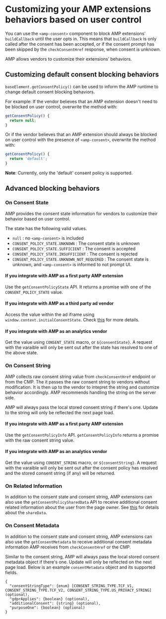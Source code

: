 # Customizing your AMP extensions behaviors based on user control

You can use the `<amp-consent>` component to block AMP extensions' `buildCallback` until the user opts in. This means that `buildCallback` is only called after the consent has been accepted, or if the consent prompt has been skipped by the `checkConsentHref` response, when consent is unknown.

AMP allows vendors to customize their extensions’ behaviors.

## Customizing default consent blocking behaviors

`baseElement.getConsentPolicy()` can be used to inform the AMP runtime to change default consent blocking behaviors.

For example: If the vendor believes that an AMP extension doesn't need to be blocked on user control, overwrite the method with:

```js
getConsentPolicy() {
  return null;
}
```

Or if the vendor believes that an AMP extension should always be blocked on user control with the presence of `<amp-consent>`, overwrite the method with:

```js
getConsentPolicy() {
  return 'default';
}
```

**Note**: Currently, only the 'default' consent policy is supported.

## Advanced blocking behaviors

### On Consent State

AMP provides the consent state information for vendors to customize their behavior based on user control.

The state has the following valid values.

- `null` : no `<amp-consent>` is included
- `CONSENT_POLICY_STATE.UNKNOWN` : The consent state is unknown
- `CONSENT_POLICY_STATE.SUFFICIENT` : The consent is accepted
- `CONSENT_POLICY_STATE.INSUFFICIENT` : The consent is rejected
- `CONSENT_POLICY_STATE.UNKNOWN_NOT_REQUIRED` : The consent state is unknown, and `<amp-consent>` is informed to not prompt UI.

#### If you integrate with AMP as a first party AMP extension

Use the `getConsentPolicyState` API. It returns a promise with one of the `CONSENT_POLICY_STATE` value.

#### If you integrate with AMP as a third party ad vendor

Access the value within the ad iframe using `window.context.initialConsentState`. Check [this](https://github.com/ampproject/amphtml/blob/master/ads/README.md#amp-consent-integration) for more details.

#### If you integrate with AMP as an analytics vendor

Get the value using `CONSENT_STATE` macro, or `${consentState}`. A request with the varaible will only be sent out after the state has resolved to one of the above state.

### On Consent String

AMP collects raw consent string value from `checkConsentHref` endpoint or from the CMP. The it passes the raw consent string to vendors without modification.
It is then up to the vendor to intepret the string and customize behavior accordingly. AMP recommends handling the string on the server side.

AMP will always pass the local stored consent string if there's one. Update to the string will only be reflected the next page load.

#### If you integrate with AMP as a first party AMP extension

Use the `getConsentPolicyInfo` API. `getConsentPolicyInfo` returns a promise with the raw consent string value.

#### If you integrate with AMP as an analytics vendor

Get the value using `CONSENT_STRING` macro, or `${consentString}`. A request with the varaible will only be sent out after the consent policy has resolved and the stored consent string (if any) will be returned.

### On Related Information

In addition to the consent state and consent string, AMP extensions can also use the
`getConsentPolicySharedData` API to receive additional consent related information about
the user from the page owner. See [this](https://github.com/ampproject/amphtml/blob/master/extensions/amp-consent/amp-consent.md#response) for details about the `shareData`.

### On Consent Metadata

In addition to the consent state and consent string, AMP extensions can also use the `getConsentMetadata` to receive additional consent metadata information AMP receives from `checkConsentHref` or the CMP.

Similar to the consent string, AMP will always pass the local stored consent metadata object if there's one. Update will only be reflected on the next page load. Below is an example `consentMetadata` object and its supported fields.

```
{
  "consentStringType": {enum} [CONSENT_STRING_TYPE.TCF_V1, CONSENT_STRING_TYPE.TCF_V2, CONSENT_STRING_TYPE.US_PRIVACY_STRING] (optional),
  "gdprApplies": {boolean} (optional),
  "additionalConsent": {string} (optional),
  "purposeOne": {boolean} (optional)
}
```
